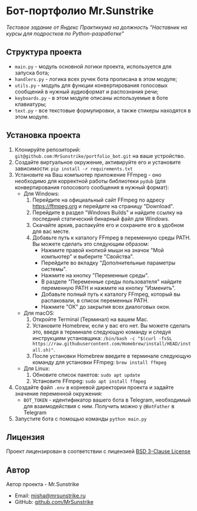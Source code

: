 # Бот-портфолио Mr.Sunstrike

_Тестовое задание от Яндекс Практикума на должность "Наставник на курсы для подростков по Python-разработке"_

## Структура проекта

- `main.py` - модуль основной логики проекта, используется для запуска бота;
- `handlers.py` - логика всех ручек бота прописана в этом модуле;
- `utils.py` - модуль для функции конвертирования голосовых сообщений в нужный аудиоформат и распознания речи;
- `keyboards.py` - в этом модуле описаны используемые в боте клавиатуры;
- `text.py` - все текстовые формулировки, а также стикеры находятся в этом модуле.

## Установка проекта

1. Клонируйте репозиторий: `git@github.com:MrSunstrike/portfolio_bot.git` на ваше устройство.
2. Cоздайте виртуальное окружение, активируйте его и установите зависимости: `pip install -r requirements.txt`
3. Установите на Ваш компьютер приложение FFmpeg - оно необходимо для корректной работы библиотеки `pydub` (для конвертирования голосового сообщения в нужный формат):
    - Для Windows:
        1. Перейдите на официальный сайт FFmpeg по адресу https://ffmpeg.org и перейдите на страницу "Download".
        2. Перейдите в раздел "Windows Builds" и найдите ссылку на последний статический бинарный файл для Windows.
        3. Скачайте архив, распакуйте его и сохраните его в удобном для вас месте.
        4. Добавьте путь к каталогу FFmpeg в переменную среды PATH. Вы можете сделать это следующим образом:
            - Нажмите правой кнопкой мыши на значок "Мой компьютер" и выберите "Свойства".
            - Перейдите во вкладку "Дополнительные параметры системы".
            - Нажмите на кнопку "Переменные среды".
            - В разделе "Переменные среды пользователя" найдите переменную PATH и нажмите на кнопку "Изменить".
            - Добавьте полный путь к каталогу FFmpeg, который вы распаковали, в список переменных PATH.
            - Нажмите "ОК" до закрытия всех диалоговых окон.
    - Для macOS:
        1. Откройте Terminal (Терминал) на вашем Mac.
        2. Установите Homebrew, если у вас его нет. Вы можете сделать это, введя в терминале следующую команду и следуя инструкциям установщика: `/bin/bash -c "$(curl -fsSL https://raw.githubusercontent.com/Homebrew/install/HEAD/install.sh)"`.
        3. После установки Homebrew введите в терминале следующую команду для установки FFmpeg: `brew install ffmpeg`
    - Для Linux:
        1. Обновите список пакетов: `sudo apt update`
        2. Установите FFmpeg: `sudo apt install ffmpeg`
4. Создайте файл `.env` в корневой директории проекта и задайте значение переменной окружения:
    - `BOT_TOKEN` - идентификатор вашего бота в Telegram, необходимый для взаимодействия с ним. Получить можно у `@BotFather` в Telegram
5. Запустите бота с помощью команды `python main.py`

## Лицензия

Проект лицензирован в соответствии с лицензией [BSD 3-Clause License](https://opensource.org/licenses/BSD-3-Clause)

## Автор

Автор проекта - Mr.Sunstrike

  - Email: misha@mrsunstrike.ru
  - GitHub: [github.com/MrSunstrike](https://github.com/MrSunstrike)